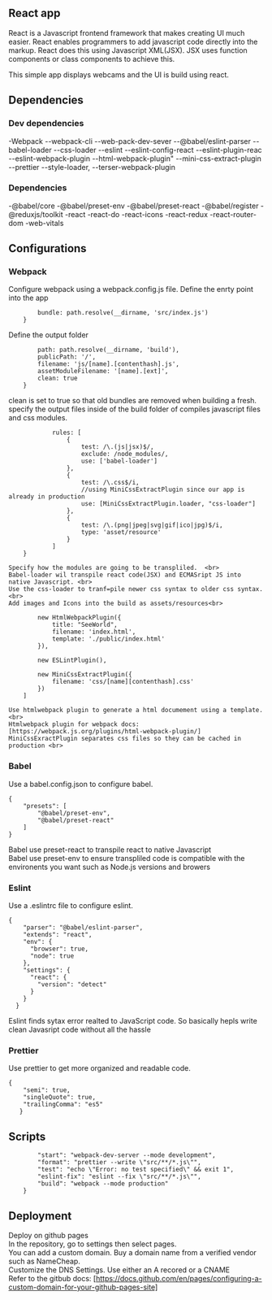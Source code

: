 ## React app
React is a Javascript frontend framework that makes creating UI much easier. React enables programmers to add javascript code directly into the markup. React does this using Javascript XML(JSX). JSX uses function components or class components to achieve this. 
<br>

This simple app displays webcams and the UI is build using react.

## Dependencies
### Dev dependencies
-Webpack 
--webpack-cli 
--web-pack-dev-sever 
--@babel/eslint-parser
--babel-loader
--css-loader
--eslint
--eslint-config-react
--eslint-plugin-reac
--eslint-webpack-plugin
--html-webpack-plugin"
--mini-css-extract-plugin
--prettier
--style-loader,
--terser-webpack-plugin

### Dependencies
-@babel/core
-@babel/preset-env
-@babel/preset-react
-@babel/register
-@reduxjs/toolkit
-react
-react-do
-react-icons
-react-redux
-react-router-dom
-web-vitals



## Configurations
### Webpack
Configure webpack using a webpack.config.js file. Define the enrty point into the app 
````  entry: {
        bundle: path.resolve(__dirname, 'src/index.js')
    }
````

Define the output folder

````  output: {
        path: path.resolve(__dirname, 'build'),
        publicPath: '/',
        filename: 'js/[name].[contenthash].js',
        assetModuleFilename: '[name].[ext]',
        clean: true
    } 
````
clean is set to true so that old bundles are removed when building a fresh. 
specify the output files inside of the build folder of compiles javascript files and css modules. 

````    module: {
            rules: [
                {
                    test: /\.(js|jsx)$/,
                    exclude: /node_modules/,
                    use: ['babel-loader']
                },
                {
                    test: /\.css$/i,
                    //using MiniCssExtractPlugin since our app is already in production
                    use: [MiniCssExtractPlugin.loader, "css-loader"]
                },
                {
                    test: /\.(png|jpeg|svg|gif|ico|jpg)$/i,
                    type: 'asset/resource'
                }
            ]   
    } 
````
    Specify how the modules are going to be transpliled.  <br>
    Babel-loader wil transpile react code(JSX) and ECMASript JS into native Javascript. <br>
    Use the css-loader to tranf=pile newer css syntax to older css syntax.<br>
    Add images and Icons into the build as assets/resources<br>

````  plugins: [
        new HtmlWebpackPlugin({
            title: "SeeWorld",
            filename: 'index.html',
            template: './public/index.html'
        }),
     
        new ESLintPlugin(),
    
        new MiniCssExtractPlugin({
            filename: 'css/[name][contenthash].css'
        })
    ]
````

    Use htmlwebpack plugin to generate a html documement using a template.  <br>
    Htmlwebpack plugin for webpack docs: [https://webpack.js.org/plugins/html-webpack-plugin/]
    MiniCssExractPlugin separates css files so they can be cached in production <br>


### Babel
Use a babel.config.json to configure babel.

````
{
    "presets": [
        "@babel/preset-env",
        "@babel/preset-react"
    ]
}

````

Babel use preset-react to transpile react to native Javascript<br>
Babel use preset-env to ensure transpliled code is compatible with the environents you want such as Node.js versions and  browers

### Eslint
Use a .eslintrc file to configure eslint.

````
{
    "parser": "@babel/eslint-parser",
    "extends": "react",
    "env": {
      "browser": true,
      "node": true
    },
    "settings": {
      "react": {
        "version": "detect"
      }
    }
  }
  ````

  Eslint finds sytax error realted to JavaScript code. 
  So basically hepls write clean Javasript code without all the hassle 

### Prettier
Use prettier to get more organized and readable code.
````
{
    "semi": true,
    "singleQuote": true,
    "trailingComma": "es5"
   }
````

## Scripts
````   "scripts": {
        "start": "webpack-dev-server --mode development",
        "format": "prettier --write \"src/**/*.js\"",
        "test": "echo \"Error: no test specified\" && exit 1",
        "eslint-fix": "eslint --fix \"src/**/*.js\"",
        "build": "webpack --mode production"
    } 
````


## Deployment

Deploy on github pages <br>
In the repository, go to settings then select pages. <br>
You can add a custom domain. Buy a domain name from a verified vendor such as NameCheap.<br>
Customize the DNS Settings. Use either an A recored or a CNAME <br>
Refer to the gitbub docs: [https://docs.github.com/en/pages/configuring-a-custom-domain-for-your-github-pages-site]


